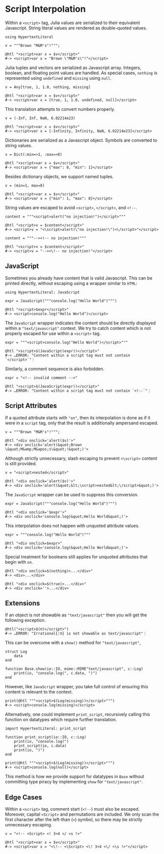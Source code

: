 # Script Interpolation

Within a `<script>` tag, Julia values are serialized to their equivalent
Javascript.  String literal values are rendered as double-quoted values.

    using HypertextLiteral

    v = """Brown "M&M's"!""";

    @htl "<script>var x = $v</script>"
    #-> <script>var x = "Brown \"M&M's\"!"</script>

Julia tuples and vectors are serialized as Javascript array. Integers,
boolean, and floating point values are handled. As special cases,
`nothing` is represented using `undefined` and `missing` using `null`.

    v = Any[true, 1, 1.0, nothing, missing]

    @htl "<script>var x = $v</script>"
    #-> <script>var x = [true, 1, 1.0, undefined, null]</script>

This translation attempts to convert numbers properly.

    v = (-Inf, Inf, NaN, 6.02214e23)

    @htl "<script>var x = $v</script>"
    #-> <script>var x = [-Infinity, Infinity, NaN, 6.02214e23]</script>

Dictionaries are serialized as a Javascript object. Symbols are
converted to string values.

    v = Dict(:min=>1, :max=>8)

    @htl "<script>var x = $v</script>"
    #-> <script>var x = {"max": 8, "min": 1}</script>

Besides dictionary objects, we support named tuples.

    v = (min=1, max=8)

    @htl "<script>var x = $v</script>"
    #-> <script>var x = {"min": 1, "max": 8}</script>

String values are escaped to avoid `<script>`, `</script>`, and `<!--`.

    content = """<script>alert("no injection!")</script>"""

    @htl "<script>v = $content</script>"
    #-> <script>v = "<\script>alert(\"no injection!\")<\/script>"</script>

    content = """--><!-- no injection!"""

    @htl "<script>v = $content</script>"
    #-> <script>v = "--><\!-- no injection!"</script>

## JavaScript

Sometimes you already have content that is valid Javascript. This can be
printed directly, without escaping using a wrapper similar to `HTML`:

    using HypertextLiteral: JavaScript

    expr = JavaScript("""console.log("Hello World")""")

    @htl "<script>$expr</script>"
    #-> <script>console.log("Hello World")</script>

The `JavaScript` wrapper indicates the content should be directly
displayed within a `"text/javascript"` context. We try to catch content
which is not properly escaped for use within a `<script>` tag.

    expr = """<script>console.log("Hello World")</script>"""

    @htl "<script>$(JavaScript(expr))</script>"
    #-> …ERROR: "Content within a script tag must not contain `</script>`"⋮

Similarly, a comment sequence is also forbidden.

    expr = "<!-- invalid comment -->"

    @htl "<script>$(JavaScript(expr))</script>"
    #-> …ERROR: "Content within a script tag must not contain `<!--`"⋮

## Script Attributes

If a quoted attribute starts with `"on"`, then its interpolation is done
as if it were in a `script` tag, only that the result is additionally
ampersand escaped.

    v = """Brown "M&M's"!""";

    @htl "<div onclick='alert($v)'>"
    #-> <div onclick='alert(&quot;Brown \&quot;M&amp;M&apos;s\&quot;!&quot;)'>

Although strictly unnecessary, slash escaping to prevent `<\script>`
content is still provided.

    v = "<script>nested</script>"

    @htl "<div onclick='alert($v)'>"
    #-> <div onclick='alert(&quot;&lt;\script>nested&lt;\/script>&quot;)'>

The `JavaScript` wrapper can be used to suppress this conversion.

    expr = JavaScript("""console.log("Hello World")""")

    @htl "<div onclick='$expr'>"
    #-> <div onclick='console.log(&quot;Hello World&quot;)'>

This interpolation does not happen with unquoted attribute values.

    expr = """console.log("Hello World")"""

    @htl "<div onclick=$expr>"
    #-> <div onclick='console.log(&quot;Hello World&quot;)'>

Special treatment for booleans still applies for unquoted attributes
that begin with `on`.

    @htl "<div onclick=$(nothing)>...</div>"
    #-> <div>...</div>

    @htl "<div onclick=$(true)>...</div>"
    #-> <div onclick=''>...</div>

## Extensions

If an object is not showable as `"text/javascript"` then you will get
the following exception.

    @htl("<script>$(π)</script>")
    #-> …ERROR: "Irrational{:π} is not showable as text/javascript"⋮

This can be overcome with a `show()` method for `"text/javascript"`,

    struct Log
        data
    end

    function Base.show(io::IO, mime::MIME"text/javascript", c::Log)
        print(io, "console.log(", c.data, ")")
    end

However, like `JavaScript` wrapper, you take full control of ensuring
this content is relevant to the context.

    print(@htl """<script>$(Log(missing))</script>""")
    #-> <script>console.log(missing)</script>

Alternatively, one could implement `print_script`, recursively calling
this function on datatypes which require further translation.

    import HypertextLiteral: print_script

    function print_script(io::IO, c::Log)
        print(io, "console.log(")
        print_script(io, c.data)
        print(io, ")")
    end

    print(@htl """<script>$(Log(missing))</script>""")
    #-> <script>console.log(null)</script>

This method is how we provide support for datatypes in `Base` without
committing type piracy by implementing `show` for `"text/javascript"`.

## Edge Cases

Within a `<script>` tag, comment start (`<!--`) must also be escaped.
Moreover, capital `<Script>` and permutations are included. We only scan
the first character after the left-than (`<`) symbol, so there may be
strictly unnecessary escaping.

    v = "<!-- <Script> <! 3<4 </ <s !>"

    @htl "<script>var x = $v</script>"
    #-> <script>var x = "<\!-- <\Script> <\! 3<4 <\/ <\s !>"</script>

